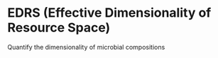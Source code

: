 # EDRS (Effective Dimensionality of Resource Space)
Quantify the dimensionality of microbial compositions
